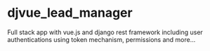 # djvue_lead_manager

Full stack app with vue.js and django rest framework including user authentications using token mechanism, permissions and more...
